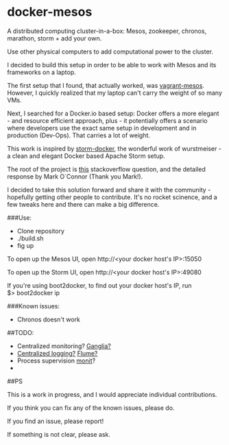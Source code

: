 docker-mesos
=====

A distributed computing cluster-in-a-box: Mesos, zookeeper, chronos, marathon, storm + add your own. 

Use other physical computers to add computational power to the cluster.

I decided to build this setup in order to be able to work with Mesos and its frameworks on a laptop. 

The first setup that I found, that actually worked, was [vagrant-mesos](https://github.com/everpeace/vagrant-mesos). However, I quickly realized that my laptop can't carry the weight of so many VMs.

Next, I searched for a Docker.io based setup: Docker offers a more elegant - and resource efficient approach, plus - it potentially offers a scenario where developers use the exact same setup in development and in production (Dev-Ops). That carries a lot of weight.

This work is inspired by [storm-docker](https://github.com/wurstmeister/storm-docker), the wonderful work of wurstmeiser - a clean and elegant Docker based Apache Storm setup.

The root of the project is [this](http://stackoverflow.com/questions/25217208/setting-up-a-docker-fig-mesos-environment/25218202?noredirect=1#comment39342354_25218202) stackoverflow question, and the detailed response by Mark O`Connor (Thank you Mark!).


I decided to take this solution forward and share it with the community - hopefully getting other people to contribute. It's no rocket scinence, and a few tweaks here and there can make a big difference.


###Use:
* Clone repository
* ./build.sh
* fig up

To open up the Mesos UI, open http://<your docker host's IP>:15050

To open up the Storm UI, open http://<your docker host's IP>:49080

If you're using boot2docker, to find out your docker host's IP, run <br/>$> boot2docker ip


###Known issues:
* Chronos doesn't work


##TODO:
* Centralized monitoring? [Ganglia?](http://ganglia.sourceforge.net/)
* [Centralized logging?](http://jasonwilder.com/blog/2012/01/03/centralized-logging/)  [Flume?](https://cwiki.apache.org/confluence/display/FLUME/Home%3bjsessionid=DE02EE9AD41DCFE2E244B6C03FF36B06)
* Process supervision [monit](http://mmonit.com/monit/documentation/monit.html)?
* 


##PS

This is a work in progress, and I would appreciate individual contributions.


If you think you can fix any of the known issues, please do.

If you find an issue, please report!

If something is not clear, please ask.





